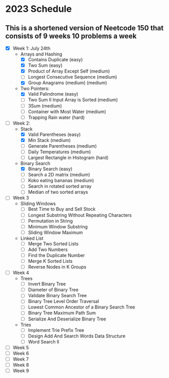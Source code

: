 # 2023 Schedule

## This is a shortened version of Neetcode 150 that consists of 9 weeks 10 problems a week

- [x] Week 1: July 24th
  - Arrays and Hashing
    - [x] Contains Duplicate (easy)
    - [x] Two Sum (easy)
    - [x] Product of Array Except Self (medium)
    - [ ] Longest Consecutive Sequence (medium)
    - [x] Group Anagrams (medium) (medium)
  - Two Pointers:
    - [x] Valid Palindrome (easy)
    - [ ] Two Sum II Input Array is Sorted (medium)
    - [ ] 3Sum (medium)
    - [ ] Container with Most Water (medium)
    - [ ] Trapping Rain water (hard)
- [ ] Week 2:
  - Stack
    - [x] Valid Parentheses (easy)
    - [x] Min Stack (medium)
    - [ ] Generate Parentheses (medium)
    - [ ] Daily Temperatures (medium)
    - [ ] Largest Rectangle in Histogram (hard)
  - Binary Search
    - [x] Binary Search (easy)
    - [ ] Search a 2D matrix (medium)
    - [ ] Koko eating bananas (medium)
    - [ ] Search in rotated sorted array
    - [ ] Median of two sorted arrays
- [ ] Week 3
  - Sliding Windows
    - [ ] Best Time to Buy and Sell Stock
    - [ ] Longest Substring Without Repeating Characters
    - [ ] Permutation in String
    - [ ] Minimum Window Substring
    - [ ] Sliding Window Maximum
  - Linked List
    - [ ] Merge Two Sorted Lists
    - [ ] Add Two Numbers
    - [ ] Find the Duplicate Number
    - [ ] Merge K Sorted Lists
    - [ ] Reverse Nodes in K Groups
- [ ] Week 4
  - Trees
    - [ ] Invert Binary Tree
    - [ ] Diameter of Binary Tree
    - [ ] Validate Binary Search Tree
    - [ ] Binary Tree Level Order Traversal
    - [ ] Lowest Common Ancestor of a Binary Search Tree
    - [ ] Binary Tree Maximum Path Sum
    - [ ] Serialize And Deserialize Binary Tree
  - Tries
    - [ ] Implement Trie Prefix Tree
    - [ ] Design Add And Search Words Data Structure
    - [ ] Word Search II
- [ ] Week 5
- [ ] Week 6
- [ ] Week 7
- [ ] Week 8
- [ ] Week 9
